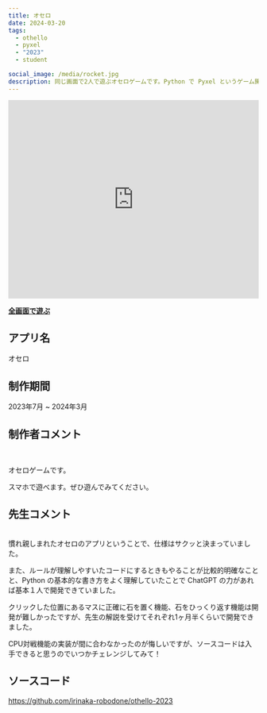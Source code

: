 ```yaml
---
title: オセロ
date: 2024-03-20
tags:
  - othello
  - pyxel
  - "2023"
  - student

social_image: /media/rocket.jpg
description: 同じ画面で2人で遊ぶオセロゲームです。Python で Pyxel というゲーム開発エンジンを使って開発しました。スマートフォンで遊べます。
---
```


<iframe src="https://irinaka-robodone.github.io/othello-2023/othello-2023" width="100%" height="400px" frameborder="0" scrolling="no"></iframe>

<b>[全画面で遊ぶ](https://irinaka-robodone.github.io/othello-2023/othello-2023)</b>

## アプリ名
オセロ

## 制作期間
2023年7月 ~ 2024年3月

## 制作者コメント
<br>

オセロゲームです。

スマホで遊べます。ぜひ遊んでみてください。

## 先生コメント
<br>
慣れ親しまれたオセロのアプリということで、仕様はサクッと決まっていました。

また、ルールが理解しやすいたコードにするときもやることが比較的明確なことと、Python の基本的な書き方をよく理解していたことで ChatGPT の力があれば基本１人で開発できていました。

クリックした位置にあるマスに正確に石を置く機能、石をひっくり返す機能は開発が難しかったですが、先生の解説を受けてそれぞれ1ヶ月半くらいで開発できました。

CPU対戦機能の実装が間に合わなかったのが悔しいですが、ソースコードは入手できると思うのでいつかチェレンジしてみて！

## ソースコード
https://github.com/irinaka-robodone/othello-2023